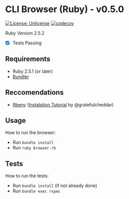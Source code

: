 # CLI Browser (Ruby) - v0.5.0
[![License: Unlicense](https://img.shields.io/badge/license-Unlicense-blue.svg)](http://unlicense.org/)
[![codecov](https://codecov.io/gh/xray/CLI-Browser/branch/master/graph/badge.svg?token=EJEBYP7SrI)](https://codecov.io/gh/xray/CLI-Browser)


Ruby Version 2.5.2
- [x] Tests Passing

## Requirements
* Ruby 2.5.1 (or later)
* [Bundler](https://bundler.io/)

## Reccomendations
* [Rbenv](https://github.com/rbenv/rbenv) ([Instalation Tutorial](https://medium.com/@gratefulcheddar/installing-rbenv-and-updating-to-the-newest-ruby-version-22c465063450) by @gratefulcheddar)

## Usage
How to run the browser:
* Run `bundle install`
* Run `ruby browser.rb`

## Tests
How to run the tests:
* Run `bundle install` (if not already done)
* Run `bundle exec rspec`
